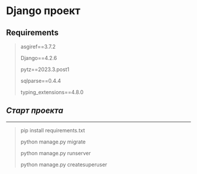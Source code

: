 # Django проект


## Requirements

> asgiref==3.7.2
> 
> Django==4.2.6
>
> pytz==2023.3.post1
> 
> sqlparse==0.4.4
> 
> typing_extensions==4.8.0

## ***Старт проекта***
______
> pip install requirements.txt 
>
> python manage.py migrate
> 
> python manage.py runserver 
> 
> python manage.py createsuperuser
